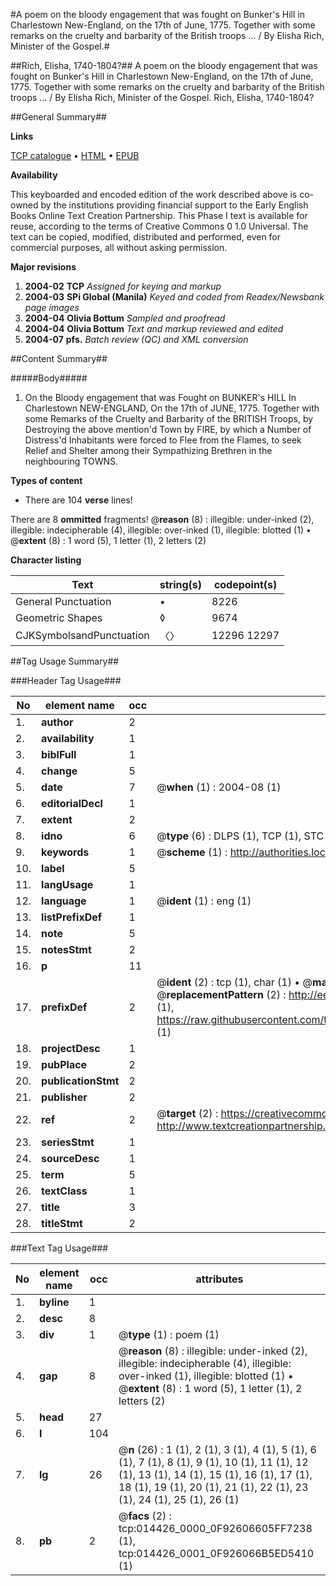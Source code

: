 #A poem on the bloody engagement that was fought on Bunker's Hill in Charlestown New-England, on the 17th of June, 1775. Together with some remarks on the cruelty and barbarity of the British troops ... / By Elisha Rich, Minister of the Gospel.#

##Rich, Elisha, 1740-1804?##
A poem on the bloody engagement that was fought on Bunker's Hill in Charlestown New-England, on the 17th of June, 1775. Together with some remarks on the cruelty and barbarity of the British troops ... / By Elisha Rich, Minister of the Gospel.
Rich, Elisha, 1740-1804?

##General Summary##

**Links**

[TCP catalogue](http://www.ota.ox.ac.uk/tcp/)  • 
[HTML](http://tei.it.ox.ac.uk/tcp/Texts-HTML/free/N11/N11408.html)  • 
[EPUB](http://tei.it.ox.ac.uk/tcp/Texts-EPUB/free/N11/N11408.epub)

**Availability**

This keyboarded and encoded edition of the
	       work described above is co-owned by the institutions
	       providing financial support to the Early English Books
	       Online Text Creation Partnership. This Phase I text is
	       available for reuse, according to the terms of Creative
	       Commons 0 1.0 Universal. The text can be copied,
	       modified, distributed and performed, even for
	       commercial purposes, all without asking permission.

**Major revisions**

1. __2004-02__ __TCP__ *Assigned for keying and markup*
1. __2004-03__ __SPi Global (Manila)__ *Keyed and coded from Readex/Newsbank page images*
1. __2004-04__ __Olivia Bottum__ *Sampled and proofread*
1. __2004-04__ __Olivia Bottum__ *Text and markup reviewed and edited*
1. __2004-07__ __pfs.__ *Batch review (QC) and XML conversion*

##Content Summary##

#####Body#####

1. On the Bloody engagement that was Fought on BUNKER's HILL In Charlestown NEW-ENGLAND, On the 17th of JUNE, 1775.  Together with some Remarks of the Cruelty and Barbarity of the BRITISH Troops, by Destroying the above mention'd Town by FIRE, by which a Number of Distress'd Inhabitants were forced to Flee from the Flames, to seek Relief and Shelter among their Sympathizing Brethren in the neighbouring TOWNS.

**Types of content**

  * There are 104 **verse** lines!

There are 8 **ommitted** fragments! 
 @__reason__ (8) : illegible: under-inked (2), illegible: indecipherable (4), illegible: over-inked (1), illegible: blotted (1)  •  @__extent__ (8) : 1 word (5), 1 letter (1), 2 letters (2)

**Character listing**


|Text|string(s)|codepoint(s)|
|---|---|---|
|General Punctuation|•|8226|
|Geometric Shapes|◊|9674|
|CJKSymbolsandPunctuation|〈〉|12296 12297|

##Tag Usage Summary##

###Header Tag Usage###

|No|element name|occ|attributes|
|---|---|---|---|
|1.|__author__|2||
|2.|__availability__|1||
|3.|__biblFull__|1||
|4.|__change__|5||
|5.|__date__|7| @__when__ (1) : 2004-08 (1)|
|6.|__editorialDecl__|1||
|7.|__extent__|2||
|8.|__idno__|6| @__type__ (6) : DLPS (1), TCP (1), STC (1), NOTIS (1), IMAGE-SET (1), EVANS-CITATION (1)|
|9.|__keywords__|1| @__scheme__ (1) : http://authorities.loc.gov/ (1)|
|10.|__label__|5||
|11.|__langUsage__|1||
|12.|__language__|1| @__ident__ (1) : eng (1)|
|13.|__listPrefixDef__|1||
|14.|__note__|5||
|15.|__notesStmt__|2||
|16.|__p__|11||
|17.|__prefixDef__|2| @__ident__ (2) : tcp (1), char (1)  •  @__matchPattern__ (2) : ([0-9\-]+):([0-9IVX]+) (1), (.+) (1)  •  @__replacementPattern__ (2) : http://eebo.chadwyck.com/downloadtiff?vid=$1&page=$2 (1), https://raw.githubusercontent.com/textcreationpartnership/Texts/master/tcpchars.xml#$1 (1)|
|18.|__projectDesc__|1||
|19.|__pubPlace__|2||
|20.|__publicationStmt__|2||
|21.|__publisher__|2||
|22.|__ref__|2| @__target__ (2) : https://creativecommons.org/publicdomain/zero/1.0/ (1), http://www.textcreationpartnership.org/docs/. (1)|
|23.|__seriesStmt__|1||
|24.|__sourceDesc__|1||
|25.|__term__|5||
|26.|__textClass__|1||
|27.|__title__|3||
|28.|__titleStmt__|2||


###Text Tag Usage###

|No|element name|occ|attributes|
|---|---|---|---|
|1.|__byline__|1||
|2.|__desc__|8||
|3.|__div__|1| @__type__ (1) : poem (1)|
|4.|__gap__|8| @__reason__ (8) : illegible: under-inked (2), illegible: indecipherable (4), illegible: over-inked (1), illegible: blotted (1)  •  @__extent__ (8) : 1 word (5), 1 letter (1), 2 letters (2)|
|5.|__head__|27||
|6.|__l__|104||
|7.|__lg__|26| @__n__ (26) : 1 (1), 2 (1), 3 (1), 4 (1), 5 (1), 6 (1), 7 (1), 8 (1), 9 (1), 10 (1), 11 (1), 12 (1), 13 (1), 14 (1), 15 (1), 16 (1), 17 (1), 18 (1), 19 (1), 20 (1), 21 (1), 22 (1), 23 (1), 24 (1), 25 (1), 26 (1)|
|8.|__pb__|2| @__facs__ (2) : tcp:014426_0000_0F92606605FF7238 (1), tcp:014426_0001_0F926066B5ED5410 (1)|
